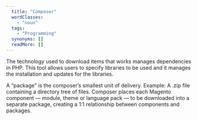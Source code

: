 ```yaml
---
  title: "Composer"
  wordClasses: 
    - "noun"
  tags: 
    - "Programming"
  synonyms: []
  readMore: []
---
```

The technology used to download items that works manages dependencies in PHP. This tool allows users to specify libraries to be used and it manages the installation and updates for the libraries. 

A “package” is the composer’s smallest unit of delivery. Example: A .zip file containing a directory tree of files. Composer places each Magento component — module, theme or language pack — to be downloaded into a separate package, creating a 1:1 relationship between components and packages.
